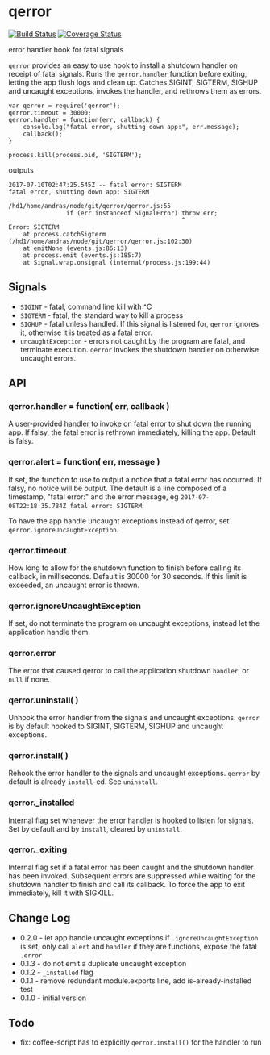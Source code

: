 qerror
================
[![Build Status](https://travis-ci.org/andrasq/node-qerror.svg?branch=master)](https://travis-ci.org/andrasq/node-qerror)
[![Coverage Status](https://codecov.io/github/andrasq/node-qerror/coverage.svg?branch=master)](https://codecov.io/github/andrasq/node-qerror?branch=master)

error handler hook for fatal signals

`qerror` provides an easy to use hook to install a shutdown handler on receipt of
fatal signals.  Runs the `qerror.handler` function before exiting, letting the app
flush logs and clean up.  Catches SIGINT, SIGTERM, SIGHUP and uncaught
exceptions, invokes the handler, and rethrows them as errors.

    var qerror = require('qerror');
    qerror.timeout = 30000;
    qerror.handler = function(err, callback) {
        console.log("fatal error, shutting down app:", err.message);
        callback();
    }

    process.kill(process.pid, 'SIGTERM');

outputs

    2017-07-10T02:47:25.545Z -- fatal error: SIGTERM
    fatal error, shutting down app: SIGTERM

    /hd1/home/andras/node/git/qerror/qerror.js:55
                    if (err instanceof SignalError) throw err;
                                                    ^
    Error: SIGTERM
        at process.catchSigterm (/hd1/home/andras/node/git/qerror/qerror.js:102:30)
        at emitNone (events.js:86:13)
        at process.emit (events.js:185:7)
        at Signal.wrap.onsignal (internal/process.js:199:44)


Signals
----------------

- `SIGINT` - fatal, command line kill with ^C
- `SIGTERM` - fatal, the standard way to kill a process
- `SIGHUP` - fatal unless handled.  If this signal is listened for, `qerror` ignores it,
        otherwise it is treated as a fatal error.
- `uncaughtException` - errors not caught by the program are fatal, and terminate
        execution.  `qerror` invokes the shutdown handler on otherwise uncaught errors.

API
----------------

### qerror.handler = function( err, callback )

A user-provided handler to invoke on fatal error to shut down the running app.
If falsy, the fatal error is rethrown immediately, killing the app.  Default is falsy.

### qerror.alert = function( err, message )

If set, the function to use to output a notice that a fatal error has occurred.
If falsy, no notice will be output.  The default is a line composed of a timestamp,
"fatal error:" and the error message, eg `2017-07-08T22:18:35.784Z fatal error: SIGTERM`.

To have the app handle uncaught exceptions instead of qerror, set `qerror.ignoreUncaughtException`.

### qerror.timeout

How long to allow for the shutdown function to finish before calling its callback, in
milliseconds.  Default is 30000 for 30 seconds.  If this limit is exceeded, an
uncaught error is thrown.

### qerror.ignoreUncaughtException

If set, do not terminate the program on uncaught exceptions, instead let the
application handle them.

### qerror.error

The error that caused qerror to call the application shutdown `handler`, or `null` if none.

### qerror.uninstall( )

Unhook the error handler from the signals and uncaught exceptions.  `qerror` is by
default hooked to SIGINT, SIGTERM, SIGHUP and uncaught exceptions.

### qerror.install( )

Rehook the error handler to the signals and uncaught exceptions.  `qerror` by default
is already `install`-ed.  See `uninstall`.

### qerror._installed

Internal flag set whenever the error handler is hooked to listen for signals.
Set by default and by `install`, cleared by `uninstall`.

### qerror._exiting

Internal flag set if a fatal error has been caught and the shutdown handler has
been invoked.  Subsequent errors are suppressed while waiting for the shutdown handler to
finish and call its callback.  To force the app to exit immediately, kill it with SIGKILL.


Change Log
----------------

- 0.2.0 - let app handle uncaught exceptions if `.ignoreUncaughtException` is set, only call
  `alert` and `handler` if they are functions, expose the fatal `.error`
- 0.1.3 - do not emit a duplicate uncaught exception
- 0.1.2 - `_installed` flag
- 0.1.1 - remove redundant module.exports line, add is-already-installed test
- 0.1.0 - initial version

Todo
----------------

- fix: coffee-script has to explicitly `qerror.install()` for the handler to run
